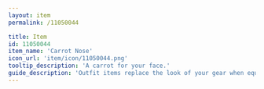```yaml
---
layout: item
permalink: /11050044

title: Item
id: 11050044
item_name: 'Carrot Nose'
icon_url: 'item/icon/11050044.png'
tooltip_description: 'A carrot for your face.'
guide_description: 'Outfit items replace the look of your gear when equipped.'
---
```

